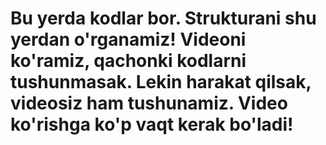 # Bu yerda kodlar bor. Strukturani shu yerdan o'rganamiz! Videoni ko'ramiz, qachonki kodlarni tushunmasak. Lekin harakat qilsak, videosiz ham tushunamiz. Video ko'rishga ko'p vaqt kerak bo'ladi!
